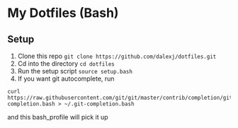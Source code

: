 # My Dotfiles (Bash)

## Setup

1. Clone this repo `git clone https://github.com/dalexj/dotfiles.git`
2. Cd into the directory `cd dotfiles`
3. Run the setup script `source setup.bash`
4. If you want git autocomplete, run
```
curl https://raw.githubusercontent.com/git/git/master/contrib/completion/git-completion.bash > ~/.git-completion.bash
```
and this bash_profile will pick it up

